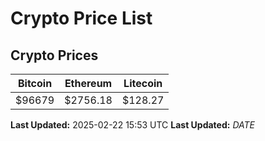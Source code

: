 # Crypto Price List

## Crypto Prices
| Bitcoin | Ethereum | Litecoin |
| ------- | -------- | -------- |
| $96679 | $2756.18 | $128.27 |
**Last Updated:** 2025-02-22 15:53 UTC
**Last Updated:** $DATE$
